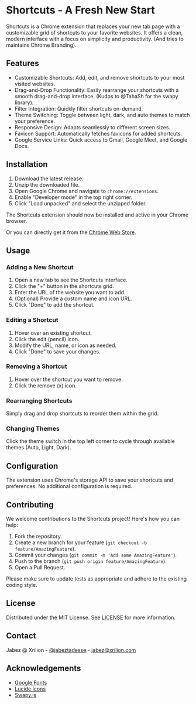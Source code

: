 # Shortcuts - A Fresh New Start

Shortcuts is a Chrome extension that replaces your new tab page with a customizable grid of shortcuts to your favorite websites.
It offers a clean, modern interface with a focus on simplicity and productivity. (And tries to maintains Chrome Branding).

## Features

- Customizable Shortcuts: Add, edit, and remove shortcuts to your most visited websites.
- Drag-and-Drop Functionality: Easily rearrange your shortcuts with a smooth drag-and-drop interface.
  (Kudos to @TahaSh for the swapy library).
- Filter Integration: Quickly filter shortcuts on-demand.
- Theme Switching: Toggle between light, dark, and auto themes to match your preference.
- Responsive Design: Adapts seamlessly to different screen sizes.
- Favicon Support: Automatically fetches favicons for added shortcuts.
- Google Service Links: Quick access to Gmail, Google Meet, and Google Docs.

## Installation

1. Download the latest release.
2. Unzip the downloaded file.
3. Open Google Chrome and navigate to `chrome://extensions`.
4. Enable "Developer mode" in the top right corner.
5. Click "Load unpacked" and select the unzipped folder.

The Shortcuts extension should now be installed and active in your Chrome browser.

Or you can directly get it from the [Chrome Web Store]([url](https://chromewebstore.google.com/detail/shortcuts/ikadiimcakcpcojapgogmiedkijibjoj)).

## Usage

### Adding a New Shortcut

1. Open a new tab to see the Shortcuts interface.
2. Click the "+" button in the shortcuts grid.
3. Enter the URL of the website you want to add.
4. (Optional) Provide a custom name and icon URL.
5. Click "Done" to add the shortcut.

### Editing a Shortcut

1. Hover over an existing shortcut.
2. Click the edit (pencil) icon.
3. Modify the URL, name, or icon as needed.
4. Click "Done" to save your changes.

### Removing a Shortcut

1. Hover over the shortcut you want to remove.
2. Click the remove (x) icon.

### Rearranging Shortcuts

Simply drag and drop shortcuts to reorder them within the grid.

### Changing Themes

Click the theme switch in the top left corner to cycle through available themes (Auto, Light, Dark).

## Configuration

The extension uses Chrome's storage API to save your shortcuts and preferences. No additional configuration is required.

## Contributing

We welcome contributions to the Shortcuts project! Here's how you can help:

1. Fork the repository.
2. Create a new branch for your feature (`git checkout -b feature/AmazingFeature`).
3. Commit your changes (`git commit -m 'Add some AmazingFeature'`).
4. Push to the branch (`git push origin feature/AmazingFeature`).
5. Open a Pull Request.

Please make sure to update tests as appropriate and adhere to the existing coding style.

## License

Distributed under the MIT License. See [LICENSE]([url](https://opensource.org/license/mit)) for more information.

## Contact

Jabez @ Xrilion - [@jabeztadesse](https://twitter.com/jabeztadesse) - jabez@xrilion.com

## Acknowledgements

- [Google Fonts](https://fonts.google.com)
- [Lucide Icons](https://lucide.dev)
- [Swapy.js](https://swapy.js.org)

